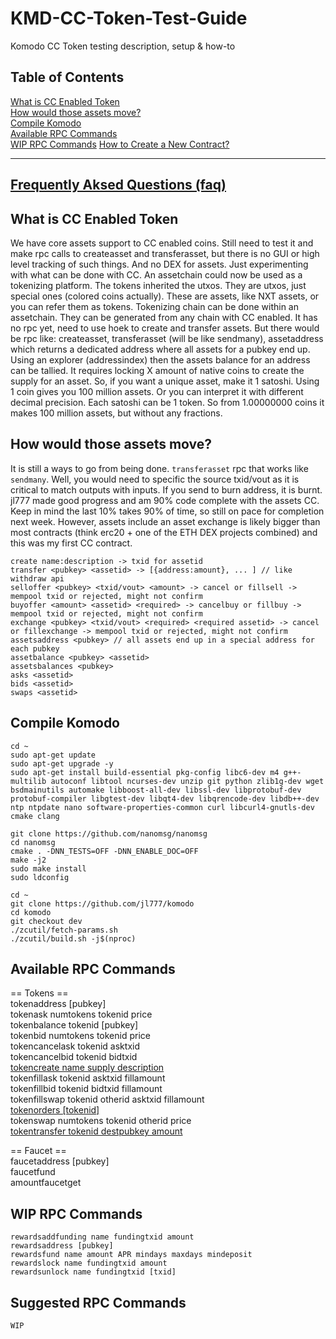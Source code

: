 # KMD-CC-Token-Test-Guide
Komodo CC Token testing description, setup &amp; how-to

## Table of Contents  

[What is CC Enabled Token](https://github.com/himu007/KMD-CC-Token-Test-Guide#what-is-cc-enabled-token)  
[How would those assets move?](https://github.com/himu007/KMD-CC-Token-Test-Guide#how-would-those-assets-move)  
[Compile Komodo](https://github.com/himu007/KMD-CC-Token-Test-Guide/blob/master/README.md#compile-komodo)    
[Available RPC Commands](https://github.com/himu007/KMD-CC-Token-Test-Guide/blob/master/README.md#available-rpc-commands)  
[WIP RPC Commands](https://github.com/himu007/KMD-CC-Token-Test-Guide/blob/master/README.md#wip-rpc-commands)
[How to Create a New Contract?](https://github.com/himu007/KMD-CC-Token-Test-Guide/blob/master/How-to-create-a-new-contract.md)  

---
## [Frequently Aksed Questions (faq)](https://github.com/himu007/KMD-CC-Token-Test-Guide/blob/master/faq.md)  


## What is CC Enabled Token
We have core assets support to CC enabled coins. Still need to test it and make rpc calls to createasset and transferasset, but there is no GUI or high level tracking of such things. And no DEX for assets. Just experimenting with what can be done with CC.
An assetchain could now be used as a tokenizing platform. The tokens inherited the utxos. They are utxos, just special ones (colored coins actually).
These are assets, like NXT assets, or you can refer them as tokens. Tokenizing chain can be done within an assetchain. They can be generated from any chain with CC enabled.
It has no rpc yet, need to use hoek to create and transfer assets. But there would be rpc like: createasset, transferasset (will be like sendmany), assetaddress <pubkey> which returns a dedicated address where all assets for a pubkey end up.
Using an explorer (addressindex) then the assets balance for an address can be tallied.
It requires locking X amount of native coins to create the supply for an asset. So, if you want a unique asset, make it 1 satoshi. Using 1 coin gives you 100 million assets. Or you can interpret it with different decimal precision.
Each satoshi can be 1 token. So from 1.00000000 coins it makes 100 million assets, but without any fractions.

## How would those assets move?
It is still a ways to go from being done. `transferasset` rpc that works like `sendmany`. Well, you would need to specific the source txid/vout as it is critical to match outputs with inputs. If you send to burn address, it is burnt.
jl777 made good progress and am 90% code complete with the assets CC. Keep in mind the last 10% takes 90% of time, so still on pace for completion next week. However, assets include an asset exchange is likely bigger than most contracts (think erc20 + one of the ETH DEX projects combined) and this was my first CC contract.

```
create name:description -> txid for assetid
transfer <pubkey> <assetid> -> [{address:amount}, ... ] // like withdraw api
selloffer <pubkey> <txid/vout> <amount> -> cancel or fillsell -> mempool txid or rejected, might not confirm
buyoffer <amount> <assetid> <required> -> cancelbuy or fillbuy -> mempool txid or rejected, might not confirm
exchange <pubkey> <txid/vout> <required> <required assetid> -> cancel or fillexchange -> mempool txid or rejected, might not confirm
assetsaddress <pubkey> // all assets end up in a special address for each pubkey
assetbalance <pubkey> <assetid>
assetsbalances <pubkey>
asks <assetid>
bids <assetid>
swaps <assetid>
```

## Compile Komodo
```shell
cd ~
sudo apt-get update
sudo apt-get upgrade -y
sudo apt-get install build-essential pkg-config libc6-dev m4 g++-multilib autoconf libtool ncurses-dev unzip git python zlib1g-dev wget bsdmainutils automake libboost-all-dev libssl-dev libprotobuf-dev protobuf-compiler libgtest-dev libqt4-dev libqrencode-dev libdb++-dev ntp ntpdate nano software-properties-common curl libcurl4-gnutls-dev cmake clang

git clone https://github.com/nanomsg/nanomsg
cd nanomsg
cmake . -DNN_TESTS=OFF -DNN_ENABLE_DOC=OFF
make -j2
sudo make install
sudo ldconfig

cd ~
git clone https://github.com/jl777/komodo
cd komodo
git checkout dev
./zcutil/fetch-params.sh
./zcutil/build.sh -j$(nproc)
```

## Available RPC Commands

== Tokens ==  
tokenaddress [pubkey]  
tokenask numtokens tokenid price  
tokenbalance tokenid [pubkey]  
tokenbid numtokens tokenid price  
tokencancelask tokenid asktxid  
tokencancelbid tokenid bidtxid  
[tokencreate name supply description](./rpc/tokencreate.md)  
tokenfillask tokenid asktxid fillamount  
tokenfillbid tokenid bidtxid fillamount  
tokenfillswap tokenid otherid asktxid fillamount  
[tokenorders [tokenid]](./rpc/tokenorders.md)  
tokenswap numtokens tokenid otherid price  
[tokentransfer tokenid destpubkey amount](./rpc/tokentransfer.md)  

== Faucet ==  
faucetaddress [pubkey]  
faucetfund  
amountfaucetget  

## WIP RPC Commands
```
rewardsaddfunding name fundingtxid amount
rewardsaddress [pubkey]
rewardsfund name amount APR mindays maxdays mindeposit
rewardslock name fundingtxid amount
rewardsunlock name fundingtxid [txid]
```

## Suggested RPC Commands
```
WIP
```

